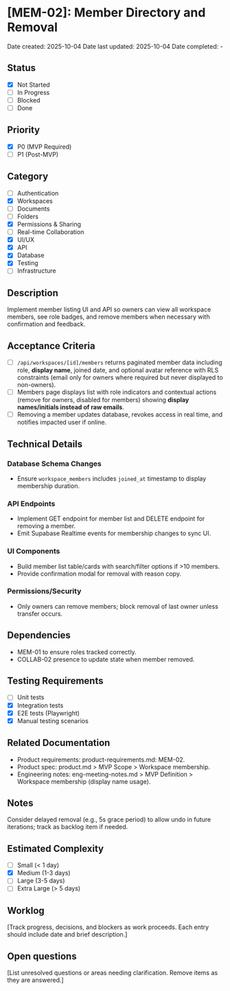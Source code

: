 # [MEM-02]: Member Directory and Removal

Date created: 2025-10-04
Date last updated: 2025-10-04
Date completed: -

## Status

- [x] Not Started
- [ ] In Progress
- [ ] Blocked
- [ ] Done

## Priority

- [x] P0 (MVP Required)
- [ ] P1 (Post-MVP)

## Category

- [ ] Authentication
- [x] Workspaces
- [ ] Documents
- [ ] Folders
- [x] Permissions & Sharing
- [ ] Real-time Collaboration
- [x] UI/UX
- [x] API
- [x] Database
- [x] Testing
- [ ] Infrastructure

## Description

Implement member listing UI and API so owners can view all workspace members, see role badges, and remove members when necessary with confirmation and feedback.

## Acceptance Criteria

- [ ] `/api/workspaces/[id]/members` returns paginated member data including role, **display name**, joined date, and optional avatar reference with RLS constraints (email only for owners where required but never displayed to non-owners).
- [ ] Members page displays list with role indicators and contextual actions (remove for owners, disabled for members) showing **display names/initials instead of raw emails**.
- [ ] Removing a member updates database, revokes access in real time, and notifies impacted user if online.

## Technical Details

### Database Schema Changes

- Ensure `workspace_members` includes `joined_at` timestamp to display membership duration.

### API Endpoints

- Implement GET endpoint for member list and DELETE endpoint for removing a member.
- Emit Supabase Realtime events for membership changes to sync UI.

### UI Components

- Build member list table/cards with search/filter options if >10 members.
- Provide confirmation modal for removal with reason copy.

### Permissions/Security

- Only owners can remove members; block removal of last owner unless transfer occurs.

## Dependencies

- MEM-01 to ensure roles tracked correctly.
- COLLAB-02 presence to update state when member removed.

## Testing Requirements

- [ ] Unit tests
- [x] Integration tests
- [x] E2E tests (Playwright)
- [x] Manual testing scenarios

## Related Documentation

- Product requirements: product-requirements.md: MEM-02.
- Product spec: product.md > MVP Scope > Workspace membership.
- Engineering notes: eng-meeting-notes.md > MVP Definition > Workspace membership (display name usage).

## Notes

Consider delayed removal (e.g., 5s grace period) to allow undo in future iterations; track as backlog item if needed.

## Estimated Complexity

- [ ] Small (< 1 day)
- [x] Medium (1-3 days)
- [ ] Large (3-5 days)
- [ ] Extra Large (> 5 days)

## Worklog

[Track progress, decisions, and blockers as work proceeds. Each entry should include date and brief description.]

## Open questions

[List unresolved questions or areas needing clarification. Remove items as they are answered.]
